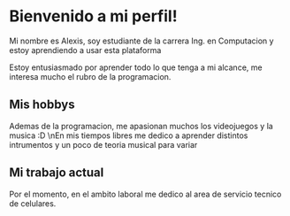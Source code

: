 # Bienvenido a mi perfil! 

Mi nombre es Alexis, soy estudiante de la carrera Ing. en Computacion y estoy aprendiendo a usar esta plataforma


Estoy entusiasmado por aprender todo lo que tenga a mi alcance, me interesa mucho el rubro de la programacion.

## Mis hobbys
Ademas de la programacion, me apasionan muchos los videojuegos y la musica :D \nEn mis tiempos libres me dedico a aprender distintos intrumentos y un poco de teoria musical para variar

## Mi trabajo actual
Por el momento, en el ambito laboral me dedico al area de servicio tecnico de celulares.


